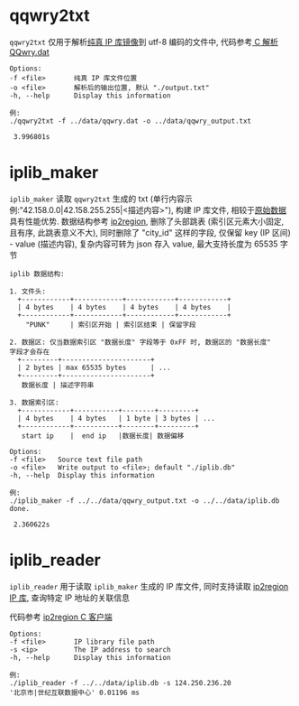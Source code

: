 # qqwry2txt
`qqwry2txt` 仅用于解析[纯真 IP 库镜像](https://github.com/wisdomfusion/qqwry.dat)到 utf-8 编码的文件中, 代码参考[ C 解析 QQwry.dat](https://www.iteye.com/blog/hzy3774-1851364)

```
Options:
-f <file>       纯真 IP 库文件位置
-o <file>       解析后的输出位置, 默认 "./output.txt"
-h, --help      Display this information

例:
./qqwry2txt -f ../data/qqwry.dat -o ../data/qqwry_output.txt

 3.996801s
```

# iplib_maker
`iplib_maker` 读取 `qqwry2txt` 生成的 txt (单行内容示例:"42.158.0.0|42.158.255.255|<描述内容>"), 构建 IP 库文件, 相较于[原始数据](https://github.com/wisdomfusion/qqwry.dat) 具有性能优势.
数据结构参考 [ip2region](https://github.com/lionsoul2014/ip2region), 删除了头部跳表 (索引区元素大小固定, 且有序, 此跳表意义不大), 同时删除了 "city_id" 这样的字段, 仅保留 key (IP 区间) - value (描述内容), 复杂内容可转为 json 存入 value, 最大支持长度为 65535 字节

```
iplib 数据结构:

1. 文件头:
  +------------+------------+------------+------------+
  | 4 bytes    | 4 bytes    | 4 bytes    | 4 bytes    |
  +------------+------------+------------+------------+
    "PUNK"     | 索引区开始 | 索引区结束 | 保留字段

2. 数据区: 仅当数据索引区 "数据长度" 字段等于 0xFF 时, 数据区的 "数据长度"
字段才会存在
  +---------+----------------------+
  | 2 bytes | max 65535 bytes      | ...
  +---------+----------------------+
   数据长度 | 描述字符串

3. 数据索引区:
  +------------+-----------+--------+---------+
  | 4 bytes    | 4 bytes   | 1 byte | 3 bytes | ...
  +------------+-----------+--------+---------+
   start ip    |  end ip   |数据长度| 数据偏移

```
```
Options:
-f <file>	Source text file path
-o <file>	Write output to <file>; default "./iplib.db"
-h, --help	Display this information

例:
./iplib_maker -f ../../data/qqwry_output.txt -o ../../data/iplib.db
done.

 2.360622s
```

# iplib_reader
`iplib_reader` 用于读取 `iplib_maker` 生成的 IP 库文件, 同时支持读取 [ip2region IP 库](https://github.com/lionsoul2014/ip2region), 查询特定 IP 地址的关联信息

代码参考 [ip2region C 客户端](https://github.com/lionsoul2014/ip2region/tree/master/binding/c)

```
Options:
-f <file>       IP library file path
-s <ip>         The IP address to search
-h, --help      Display this information

例:
./iplib_reader -f ../../data/iplib.db -s 124.250.236.20
'北京市|世纪互联数据中心' 0.01196 ms
```

